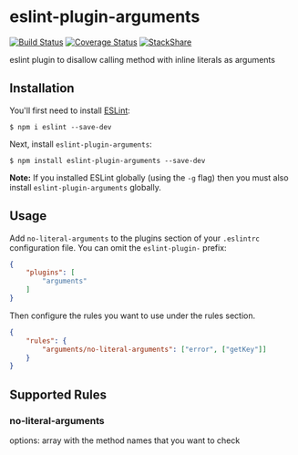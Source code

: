 eslint-plugin-arguments
====

[![Build Status](https://travis-ci.org/ronapelbaum/eslint-plugin-arguments.svg?branch=master)](https://travis-ci.org/ronapelbaum/eslint-plugin-arguments)
[![Coverage Status](https://coveralls.io/repos/github/ronapelbaum/eslint-plugin-arguments/badge.svg?branch=master)](https://coveralls.io/github/ronapelbaum/eslint-plugin-arguments?branch=master)
[![StackShare](https://img.shields.io/badge/tech-stack-0690fa.svg?style=flat)](https://stackshare.io/ronapelbaum/eslint-plugin-arguments)

eslint plugin to disallow calling method with inline literals as arguments

## Installation

You'll first need to install [ESLint](http://eslint.org):

```
$ npm i eslint --save-dev
```

Next, install `eslint-plugin-arguments`:

```
$ npm install eslint-plugin-arguments --save-dev
```

**Note:** If you installed ESLint globally (using the `-g` flag) then you must also install `eslint-plugin-arguments` globally.

## Usage

Add `no-literal-arguments` to the plugins section of your `.eslintrc` configuration file. You can omit the `eslint-plugin-` prefix:

```json
{
    "plugins": [
        "arguments"
    ]
}
```


Then configure the rules you want to use under the rules section.

```json
{
    "rules": {
        "arguments/no-literal-arguments": ["error", ["getKey"]]
    }
}
```

## Supported Rules

### no-literal-arguments
options: array with the method names that you want to check
